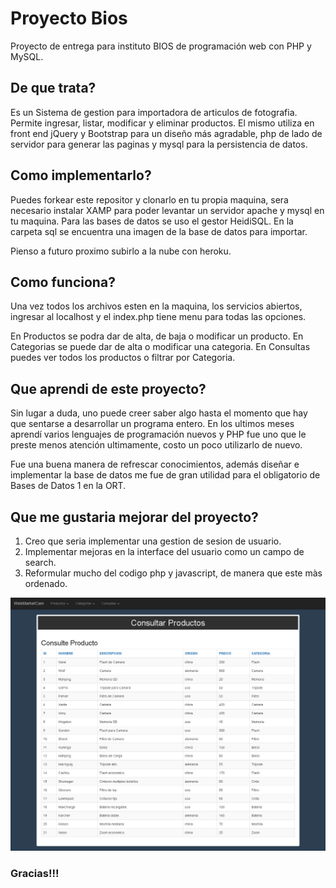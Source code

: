 # Proyecto Bios

Proyecto de entrega para instituto BIOS de programación web con PHP y MySQL.

## De que trata?

Es un Sistema de gestion para importadora de articulos de fotografia.
Permite ingresar, listar, modificar y eliminar productos.
El mismo utiliza en front end jQuery y Bootstrap para un diseño más agradable, php de lado de servidor para generar las paginas y mysql para la persistencia de datos.

## Como implementarlo?

Puedes forkear este repositor y clonarlo en tu propia maquina, sera necesario instalar XAMP para poder levantar un servidor apache y mysql en tu maquina.
Para las bases de datos se uso el gestor HeidiSQL.
En la carpeta sql se encuentra una imagen de la base de datos para importar.

Pienso a futuro proximo subirlo a la nube con  heroku.


## Como funciona?
Una vez todos los archivos esten en la maquina, los servicios abiertos, ingresar al localhost y el index.php tiene menu para todas las opciones.

En Productos se podra dar de alta, de baja o modificar un producto.
En Categorias se puede dar de alta  o modificar una categoria.
En Consultas puedes ver todos los productos o filtrar por Categoria.

## Que aprendi de este proyecto?
Sin lugar a duda, uno puede creer saber algo hasta el momento que hay que sentarse a desarrollar un programa entero.
En los ultimos meses aprendí  varios lenguajes de programación nuevos y PHP fue uno que le preste menos atención ultimamente, costo un poco utilizarlo  de nuevo.

Fue una buena manera de refrescar conocimientos, además diseñar e implementar la base de datos me fue de gran utilidad para el obligatorio de  Bases de Datos 1 en la ORT.



## Que me gustaria mejorar del proyecto?
1. Creo que seria implementar una gestion de sesion de usuario.
2. Implementar mejoras en la interface del usuario como un campo de search.
3. Reformular mucho del codigo php y javascript, de manera que este màs ordenado.


![Imagen ejemplo](capturaPantallaConsulta.png)

### Gracias!!!